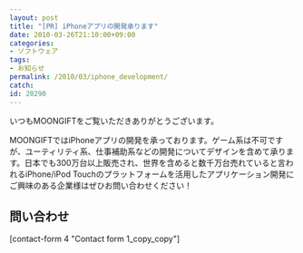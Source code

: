 ```yaml
---
layout: post
title: "[PR] iPhoneアプリの開発承ります"
date: 2010-03-26T21:10:00+09:00
categories:
- ソフトウェア
tags: 
- お知らせ
permalink: /2010/03/iphone_development/
catch: 
id: 20290
---
```

いつもMOONGIFTをご覧いただきありがとうございます。

  

MOONGIFTではiPhoneアプリの開発を承っております。ゲーム系は不可ですが、ユーティリティ系、仕事補助系などの開発についてデザインを含めて承ります。日本でも300万台以上販売され、世界を含めると数千万台売れていると言われるiPhone/iPod Touchのプラットフォームを活用したアプリケーション開発にご興味のある企業様はぜひお問い合わせください！

  

## 問い合わせ
  
[contact-form 4 "Contact form 1\_copy\_copy"]   
